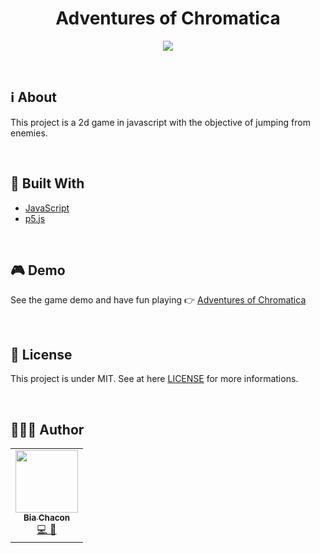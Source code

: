<h1 align="center">Adventures of Chromatica</h1>

<p align="center">
  <img 
    src="https://user-images.githubusercontent.com/42190754/85895633-6cd07180-b7cd-11ea-8d83-66408fbc2969.png" 
    float="center"
  />
</p>

<br/>

## ℹ️ About 
This project is a 2d game in javascript with the objective of jumping from enemies.

<br/>

## 🧰 Built With 
 - [JavaScript](https://www.javascript.com/)
 - [p5.js](https://p5js.org/)
 
 <br/>

## 🎮 Demo
 See the game demo and have fun playing 👉 [Adventures of Chromatica](https://biachacon.github.io/chromatica-game/)

<br/>

## 📝 License  
This project is under MIT. See at here [LICENSE](https://github.com/BiaChacon/chromatica-game/blob/master/LICENSE) for more informations.

<br/>

## 👩🏽‍💻 Author 
<table>
  <tr>
    <td align="center"><a href="https://github.com/biachacon"><img src="https://avatars1.githubusercontent.com/u/42190754?s=460&u=a5cbe42a4868b2bac9615226044b9cec15cee418&v=4" width="100px;" alt=""/><br /><sub><b>Bia Chacon</b></sub></a><br /><a href="https://github.com/BiaChacon/chromatica-game" title="Code">💻 🎨</a></td>
  <tr>
</table>
